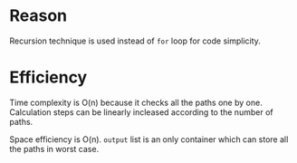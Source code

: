 # Reason
Recursion technique is used instead of ```for``` loop for code simplicity.

# Efficiency
Time complexity is O(n) because it checks all the paths one by one. Calculation steps can be linearly incleased according to the number of paths.

Space efficiency is O(n). ```output``` list is an only container which can store all the paths in worst case.
